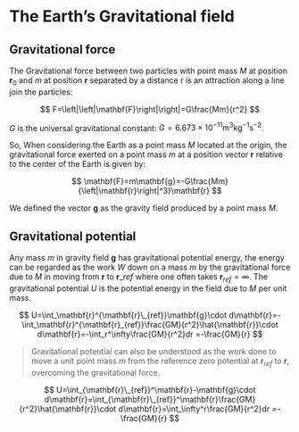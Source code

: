 # The Earth’s Gravitational field

## Gravitational force

The Gravitational force between two particles with point mass $M$ at position $\mathbf{r}_0$ and $m$ at position $\mathbf{r}$ separated by a distance r is an attraction along a line join the particles:

$$
F=\left|\left|\mathbf{F}\right|\right|=G\frac{Mm}{r^2}
$$

$G$ is the universal gravitational constant: $G=6.673\times10^{-11}\mathrm{m}^3\mathrm{kg}^{-1}\mathrm{s}^{-2}$.

So, When considering the Earth as a point mass $M$ located at the origin, the gravitational force exerted on a point mass $m$ at a position vector $\mathbf{r}$ relative to the center of the Earth is given by:

$$
\mathbf{F}=m\mathbf{g}=-G\frac{Mm}{\left|\mathbf{r}\right|^3}\mathbf{r}
$$

We defined the vector $\mathbf{g}$ as the gravity field produced by a point mass $M$.

## Gravitational potential

Any mass $m$ in gravity field $\mathbf{g}$ has gravitational potential energy, the energy can be regarded as the work $W$ down on a mass $m$ by the gravitational force due to $M$ in moving from $\mathbf{r}$ to $\mathbf{r}\_{ref}$ where one often takes $\mathbf{r}_{ref}=\infty$. The gravitational potential $U$ is the potential energy in the field due to $M$ per unit mass.

$$
U=\int_\mathbf{r}^{\mathbf{r}\_{ref}}\mathbf{g}\cdot d\mathbf{r}=-\int_\mathbf{r}^{\mathbf{r}_{ref}}\frac{GM}{r^2}\hat{\mathbf{r}}\cdot d\mathbf{r}=-\int_r^\infty\frac{GM}{r^2}dr
=-\frac{GM}{r}
$$

> Gravitational potential can also be understood as the work done to move a unit point mass $m$ from the reference zero potential at $\mathbf{r}_{ref}$ to $\mathbf{r}$, overcoming the gravitational force.

$$
U=\int_{\mathbf{r}\_{ref}}^\mathbf{r}-\mathbf{g}\cdot d\mathbf{r}=\int_{\mathbf{r}\_{ref}}^\mathbf{r}\frac{GM}{r^2}\hat{\mathbf{r}}\cdot d\mathbf{r}=\int_\infty^r\frac{GM}{r^2}dr
=-\frac{GM}{r}
$$
